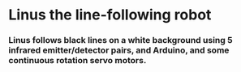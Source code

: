 # Linus the line-following robot

### Linus follows black lines on a white background using 5 infrared emitter/detector pairs, and Arduino, and some continuous rotation servo motors.


